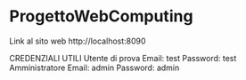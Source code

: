 # ProgettoWebComputing
Link al sito web
   http://localhost:8090

CREDENZIALI UTILI
Utente di prova
   Email: test
   Password: test
Amministratore
   Email: admin
   Password: admin

